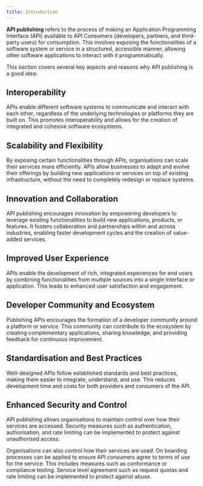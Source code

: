 ```yaml
---
title: Introduction
---
```


**API publishing** refers to the process of making an Application Programming Interface (API) available to API Consumers (developers, partners, and third-party users) for consumption. This involves exposing the functionalities of a software system or service in a structured, accessible manner, allowing other software applications to interact with it programmatically.

This section covers several key aspects and reasons why API publishing is a good idea:

## Interoperability

APIs enable different software systems to communicate and interact with each other, regardless of the underlying technologies or platforms they are built on. This promotes interoperability and allows for the creation of integrated and cohesive software ecosystems.

## Scalability and Flexibility

By exposing certain functionalities through APIs, organisations can scale their services more efficiently. APIs allow businesses to adapt and evolve their offerings by building new applications or services on top of existing infrastructure, without the need to completely redesign or replace systems.

## Innovation and Collaboration

API publishing encourages innovation by empowering developers to leverage existing functionalities to build new applications, products, or features. It fosters collaboration and partnerships within and across industries, enabling faster development cycles and the creation of value-added services.

## Improved User Experience

APIs enable the development of rich, integrated experiences for end users by combining functionalities from multiple sources into a single interface or application. This leads to enhanced user satisfaction and engagement.

## Developer Community and Ecosystem

Publishing APIs encourages the formation of a developer community around a platform or service. This community can contribute to the ecosystem by creating complementary applications, sharing knowledge, and providing feedback for continuous improvement.

## Standardisation and Best Practices

Well-designed APIs follow established standards and best practices, making them easier to integrate, understand, and use. This reduces development time and costs for both providers and consumers of the API.

## Enhanced Security and Control

API publishing allows organisations to maintain control over how their services are accessed. Security measures such as authentication, authorisation, and rate limiting can be implemented to protect against unauthorised access.

Organisations can also control how their services are used. On boarding processes can be applied to ensure API consumers agree to terms of use for the service. This includes measures such as conformance or compliance testing. Service level agreement such as request quotas and rate limiting can be implemented to protect against abuse.

